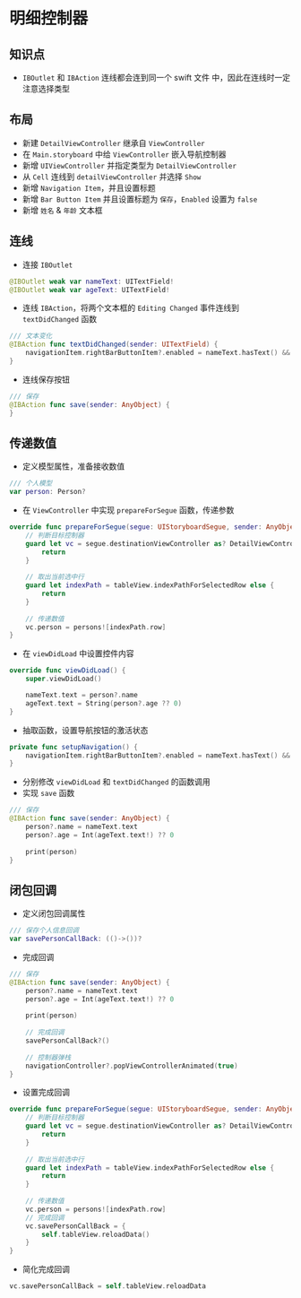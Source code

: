# 明细控制器

## 知识点

* `IBOutlet` 和 `IBAction` 连线都会连到同一个 swift 文件 中，因此在连线时一定注意选择类型

## 布局

* 新建 `DetailViewController` 继承自 `ViewController`
* 在 `Main.storyboard` 中给 `ViewController` 嵌入导航控制器
* 新增 `UIViewController` 并指定类型为 `DetailViewController`
* 从 `Cell` 连线到 `detailViewController` 并选择 `Show`
* 新增 `Navigation Item`，并且设置标题
* 新增 `Bar Button Item` 并且设置标题为 `保存`，`Enabled` 设置为 `false`
* 新增 `姓名` & `年龄` 文本框

## 连线

* 连接 `IBOutlet`

```swift
@IBOutlet weak var nameText: UITextField!
@IBOutlet weak var ageText: UITextField!
```

* 连线 `IBAction`，将两个文本框的 `Editing Changed` 事件连线到 `textDidChanged` 函数

```swift
/// 文本变化
@IBAction func textDidChanged(sender: UITextField) {
    navigationItem.rightBarButtonItem?.enabled = nameText.hasText() && ageText.hasText()
}
```

* 连线保存按钮

```swift
/// 保存
@IBAction func save(sender: AnyObject) {
}
```

## 传递数值

* 定义模型属性，准备接收数值

```swift
/// 个人模型
var person: Person?
```

* 在 `ViewController` 中实现 `prepareForSegue` 函数，传递参数

```swift
override func prepareForSegue(segue: UIStoryboardSegue, sender: AnyObject?) {
    // 判断目标控制器
    guard let vc = segue.destinationViewController as? DetailViewController else {
        return
    }
    
    // 取出当前选中行
    guard let indexPath = tableView.indexPathForSelectedRow else {
        return
    }
    
    // 传递数值
    vc.person = persons![indexPath.row]
}
```

* 在 `viewDidLoad` 中设置控件内容

```swift
override func viewDidLoad() {
    super.viewDidLoad()

    nameText.text = person?.name
    ageText.text = String(person?.age ?? 0)
}
```

* 抽取函数，设置导航按钮的激活状态

```swift
private func setupNavigation() {
    navigationItem.rightBarButtonItem?.enabled = nameText.hasText() && ageText.hasText()
}
```

* 分别修改 `viewDidLoad` 和 `textDidChanged` 的函数调用
* 实现 `save` 函数

```swift
/// 保存
@IBAction func save(sender: AnyObject) {
    person?.name = nameText.text
    person?.age = Int(ageText.text!) ?? 0
    
    print(person)
}
```

## 闭包回调

* 定义闭包回调属性

```swift
/// 保存个人信息回调
var savePersonCallBack: (()->())?
```

* 完成回调

```swift
/// 保存
@IBAction func save(sender: AnyObject) {
    person?.name = nameText.text
    person?.age = Int(ageText.text!) ?? 0
    
    print(person)
    
    // 完成回调
    savePersonCallBack?()
    
    // 控制器弹栈
    navigationController?.popViewControllerAnimated(true)
}
```

* 设置完成回调

```swift
override func prepareForSegue(segue: UIStoryboardSegue, sender: AnyObject?) {
    // 判断目标控制器
    guard let vc = segue.destinationViewController as? DetailViewController else {
        return
    }
    
    // 取出当前选中行
    guard let indexPath = tableView.indexPathForSelectedRow else {
        return
    }
    
    // 传递数值
    vc.person = persons![indexPath.row]
    // 完成回调
    vc.savePersonCallBack = {
        self.tableView.reloadData()
    }
}
```

* 简化完成回调

```swift
vc.savePersonCallBack = self.tableView.reloadData
```
